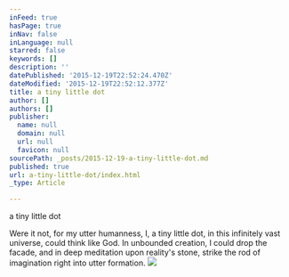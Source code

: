 ```yaml
---
inFeed: true
hasPage: true
inNav: false
inLanguage: null
starred: false
keywords: []
description: ''
datePublished: '2015-12-19T22:52:24.470Z'
dateModified: '2015-12-19T22:52:12.377Z'
title: a tiny little dot
author: []
authors: []
publisher:
  name: null
  domain: null
  url: null
  favicon: null
sourcePath: _posts/2015-12-19-a-tiny-little-dot.md
published: true
url: a-tiny-little-dot/index.html
_type: Article

---
```

a tiny little dot

Were it not,
for my utter 
humanness,
I, 
a tiny little dot,
in this infinitely 
vast universe,
could think like God.
In unbounded creation,
I could drop the facade,
and in deep meditation
upon reality's stone,
strike the rod
of imagination
right into 
utter formation.
![](https://the-grid-user-content.s3-us-west-2.amazonaws.com/94319703-a60f-4c42-beee-2de9cffd44d8.jpg)